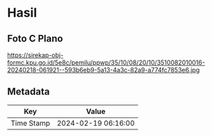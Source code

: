 # Hasil

## Foto C Plano

https://sirekap-obj-formc.kpu.go.id/5e8c/pemilu/ppwp/35/10/08/20/10/3510082010016-20240218-061921--593b6eb9-5a13-4a3c-82a9-a774fc7853e6.jpg


## Metadata

| Key        | Value               |
| ---------- | ------------------- |
| Time Stamp | 2024-02-19 06:16:00 |



